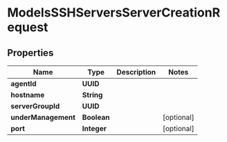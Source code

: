 

# ModelsSSHServersServerCreationRequest


## Properties

| Name | Type | Description | Notes |
|------------ | ------------- | ------------- | -------------|
|**agentId** | **UUID** |  |  |
|**hostname** | **String** |  |  |
|**serverGroupId** | **UUID** |  |  |
|**underManagement** | **Boolean** |  |  [optional] |
|**port** | **Integer** |  |  [optional] |



